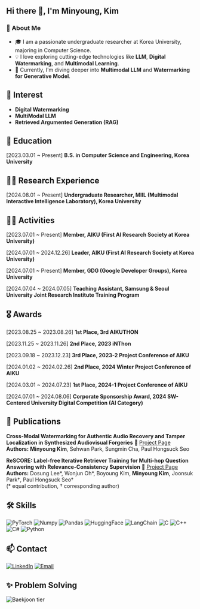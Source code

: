 ## Hi there 👋, I'm Minyoung, Kim

### 🌟 **About Me**  
- 🎓 I am a passionate undergraduate researcher at Korea University, majoring in Computer Science.  
- 💡 I love exploring cutting-edge technologies like **LLM**, **Digital Watermarking**, and **Multimodal Learning**.  
- 🌱 Currently, I'm diving deeper into **Multimodal LLM** and **Watermarking for Generative Model**.

## 🥰 Interest
- **Digital Watermarking**
- **MultiModal LLM**
- **Retrieved Argumented Generation (RAG)**

## 🏫 Education
[2023.03.01 ~ Present]
**B.S. in Computer Science and Engineering, Korea University**


## 🧑‍🔬 Research Experience
[2024.08.01 ~ Present]
**Undergraduate Researcher, MIIL (Multimodal Interactive Intelligence Laboratory), Korea University**


## 🏃‍♂️ Activities
[2023.07.01 ~ Present]
**Member, AIKU (First AI Research Society at Korea University)**

[2024.07.01 ~ 2024.12.26]
**Leader, AIKU (First AI Research Society at Korea University)**

[2024.07.01 ~ Present]
**Member, GDG (Google Developer Groups), Korea University**

[2024.07.04 ~ 2024.07.05]
**Teaching Assistant, Samsung & Seoul University Joint Research Institute Training Program**



## 🎖 Awards
[2023.08.25 ~ 2023.08.26]
**1st Place, 3rd AIKUTHON**

[2023.11.25 ~ 2023.11.26]
**2nd Place, 2023 iNThon**

[2023.09.18 ~ 2023.12.23]
**3rd Place, 2023-2 Project Conference of AIKU**

[2024.01.02 ~ 2024.02.26]
**2nd Place, 2024 Winter Project Conference of AIKU**

[2024.03.01 ~ 2024.07.23]
**1st Place, 2024-1 Project Conference of AIKU**

[2024.07.01 ~ 2024.08.06]
**Corporate Sponsorship Award, 2024 SW-Centered University Digital Competition (AI Category)**


## 📝 Publications
**Cross-Modal Watermarking for Authentic Audio Recovery and Tamper Localization in Synthesized Audiovisual Forgeries** 🔗 [Project Page](https://eurominyoung186.github.io/CMW_SAVF/) 
**Authors:** **Minyoung Kim**, Sehwan Park, Sungmin Cha, Paul Hongsuck Seo  


**ReSCORE: Label-free Iterative Retriever Training for Multi-hop Question Answering with Relevance-Consistency Supervision** 🔗 [Project Page](https://leeds1219.github.io/ReSCORE/) 
**Authors:** Dosung Lee\*, Wonjun Oh\*, Boyoung Kim, **Minyoung Kim**, Joonsuk Park†, Paul Hongsuck Seo†  
(\* equal contribution, † corresponding author)



## 🛠️ Skills 
![PyTorch](https://img.shields.io/badge/PyTorch-EE4C2C?style=for-the-badge&logo=pytorch&logoColor=white)
![Numpy](https://img.shields.io/badge/Numpy-777BB4?style=for-the-badge&logo=numpy&logoColor=white)
![Pandas](https://img.shields.io/badge/Pandas-2C2D72?style=for-the-badge&logo=pandas&logoColor=white)
![HuggingFace](https://img.shields.io/badge/-HuggingFace-FDEE21?style=for-the-badge&logo=HuggingFace&logoColor=black)
![LangChain](https://img.shields.io/badge/langchain-1C3C3C?style=for-the-badge&logo=langchain&logoColor=white)
![C](https://img.shields.io/badge/C-00599C?style=for-the-badge&logo=c&logoColor=white)
![C++](https://img.shields.io/badge/C%2B%2B-00599C?style=for-the-badge&logo=c%2B%2B&logoColor=white)
![C#](https://img.shields.io/badge/C%23-239120?style=for-the-badge&logo=csharp&logoColor=white)
![Python](https://img.shields.io/badge/Python-FFD43B?style=for-the-badge&logo=python&logoColor=blue)

## 📫 Contact
[![LinkedIn](https://img.shields.io/badge/LinkedIn-0077B5?style=for-the-badge&logo=linkedin&logoColor=white)](www.linkedin.com/in/minyoung-kim-b40349276)
[![Email](https://img.shields.io/badge/Email-D14836?style=for-the-badge&logo=gmail&logoColor=white)](omniverse186@korea.ac.kr)


## ✨ Problem Solving
![Baekjoon tier](http://mazassumnida.wtf/api/v2/generate_badge?boj=omniverse186)
<!--
**EuroMinyoung186/EuroMinyoung186** is a ✨ _special_ ✨ repository because its `README.md` (this file) appears on your GitHub profile.

Here are some ideas to get you started:

- 🔭 I’m currently working on ...
- 🌱 I’m currently learning ...
- 👯 I’m looking to collaborate on ...
- 🤔 I’m looking for help with ...
- 💬 Ask me about ...
- 📫 How to reach me: ...
- 😄 Pronouns: ...
- ⚡ Fun fact: ...
-->
